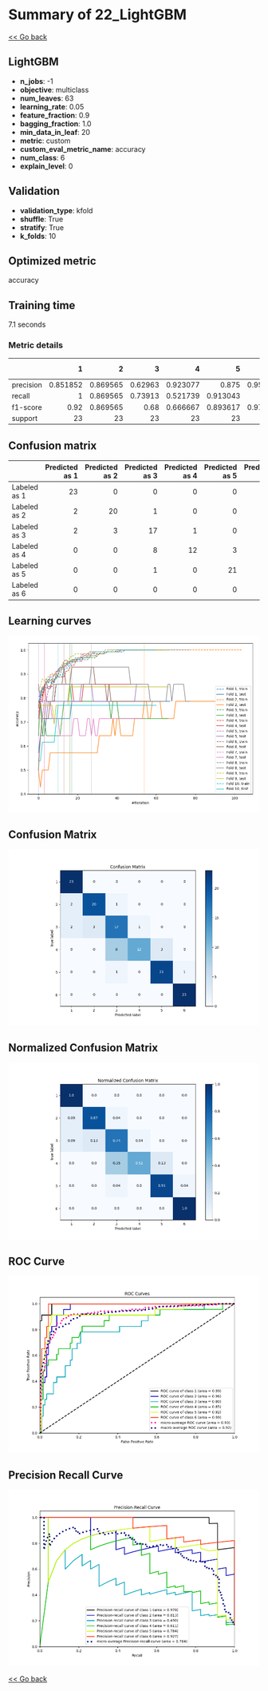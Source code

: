# Summary of 22_LightGBM

[<< Go back](../README.md)


## LightGBM
- **n_jobs**: -1
- **objective**: multiclass
- **num_leaves**: 63
- **learning_rate**: 0.05
- **feature_fraction**: 0.9
- **bagging_fraction**: 1.0
- **min_data_in_leaf**: 20
- **metric**: custom
- **custom_eval_metric_name**: accuracy
- **num_class**: 6
- **explain_level**: 0

## Validation
 - **validation_type**: kfold
 - **shuffle**: True
 - **stratify**: True
 - **k_folds**: 10

## Optimized metric
accuracy

## Training time

7.1 seconds

### Metric details
|           |         1 |         2 |        3 |         4 |         5 |         6 |   accuracy |   macro avg |   weighted avg |   logloss |
|:----------|----------:|----------:|---------:|----------:|----------:|----------:|-----------:|------------:|---------------:|----------:|
| precision |  0.851852 |  0.869565 |  0.62963 |  0.923077 |  0.875    |  0.958333 |    0.84058 |    0.851243 |       0.851243 |   1.06804 |
| recall    |  1        |  0.869565 |  0.73913 |  0.521739 |  0.913043 |  1        |    0.84058 |    0.84058  |       0.84058  |   1.06804 |
| f1-score  |  0.92     |  0.869565 |  0.68    |  0.666667 |  0.893617 |  0.978723 |    0.84058 |    0.834762 |       0.834762 |   1.06804 |
| support   | 23        | 23        | 23       | 23        | 23        | 23        |    0.84058 |  138        |     138        |   1.06804 |


## Confusion matrix
|              |   Predicted as 1 |   Predicted as 2 |   Predicted as 3 |   Predicted as 4 |   Predicted as 5 |   Predicted as 6 |
|:-------------|-----------------:|-----------------:|-----------------:|-----------------:|-----------------:|-----------------:|
| Labeled as 1 |               23 |                0 |                0 |                0 |                0 |                0 |
| Labeled as 2 |                2 |               20 |                1 |                0 |                0 |                0 |
| Labeled as 3 |                2 |                3 |               17 |                1 |                0 |                0 |
| Labeled as 4 |                0 |                0 |                8 |               12 |                3 |                0 |
| Labeled as 5 |                0 |                0 |                1 |                0 |               21 |                1 |
| Labeled as 6 |                0 |                0 |                0 |                0 |                0 |               23 |

## Learning curves
![Learning curves](learning_curves.png)
## Confusion Matrix

![Confusion Matrix](confusion_matrix.png)


## Normalized Confusion Matrix

![Normalized Confusion Matrix](confusion_matrix_normalized.png)


## ROC Curve

![ROC Curve](roc_curve.png)


## Precision Recall Curve

![Precision Recall Curve](precision_recall_curve.png)



[<< Go back](../README.md)
